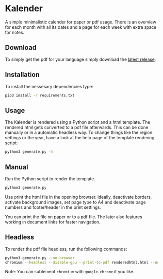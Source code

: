 # Kalender

A simple minimalistic calender for paper or pdf usage. There is an overview for each month with all its dates and a page for each week with extra space for notes. 

## Download
To simply get the pdf for your language simply download the [latest release](https://github.com/lynxur/Kalender/releases/latest).

## Installation

To install the nessesary dependencies type:

```bash
pip3 install -r requirements.txt
```

## Usage

The Kalender is rendered using a Python script and a html template. The rendered html gets converted to a pdf file afterwards. This can be done manually or in a automatic headless way. To change things like the region settings or the year, have a look at the help page of the template rendering script:

```bash
python3 generate.py -h
```

## Manual

Run the Python script to render the template.
```bash
python3 generate.py
```


Use print the html file in the opening browser. Ideally, deactivate borders, activate background images, set page type to A4 and deactivate page numbers and footer/header in the print settings.

You can print the file on paper or to a pdf file. The later also features working in document links for faster navigation.


## Headless

To render the pdf file headless, run the following commands:

```bash
python3 generate.py --no-browser
chromium --headless --disable-gpu --print-to-pdf renderedhtml.html --no-margins --run-all-compositor-stages-before-draw --print-to-pdf-no-header
```

Note: You can sublement `chromium` with `google-chrome` if you like.
